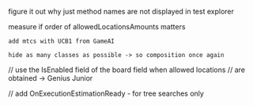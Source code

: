 figure it out why just method names are not displayed in test explorer

measure if order of allowedLocationsAmounts matters

	add mtcs with UCB1 from GameAI

	hide as many classes as possible -> so composition once again	

// use the IsEnabled field of the board field when allowed locations
// are obtained -> Genius Junior

// add OnExecutionEstimationReady - for tree searches only
